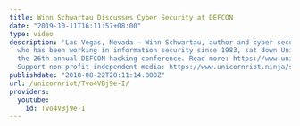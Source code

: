 ```yaml
---
title: Winn Schwartau Discusses Cyber Security at DEFCON
date: "2019-10-11T16:11:57+08:00"
type: video
description: 'Las Vegas, Nevada – Winn Schwartau, author and cyber security expert
  who has been working in information security since 1983, sat down Unicorn Riot at
  the 26th annual DEFCON hacking conference. Read more: https://www.unicornriot.ninja/2018/winn-schwartau-discusses-cyber-security-at-defcon/
  Support non-profit independent media: https://www.unicornriot.ninja/support-our-work/'
publishdate: "2018-08-22T20:11:14.000Z"
url: /unicornriot/Tvo4VBj9e-I/
providers:
  youtube:
    id: Tvo4VBj9e-I
---
```

